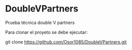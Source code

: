 # DoubleVPartners
Prueba técnica double V partners

Para clonar el proyeto se debe ejecutar:

git clone https://github.com/Osor1085/DoubleVPartners.git
